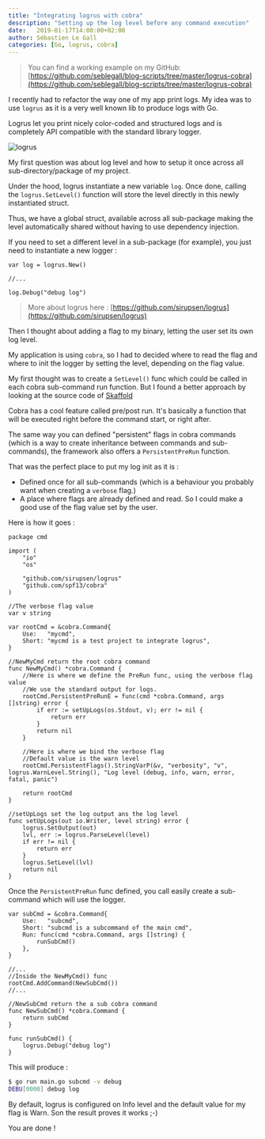 ```yaml
---
title: "Integrating logrus with cobra"
description: "Setting up the log level before any command execution"
date:   2019-01-17T14:00:00+02:00
author: Sébastien Le Gall
categories: [Go, logrus, cobra]
---
```

> You can find a working example on my GitHub: [https://github.com/seblegall/blog-scripts/tree/master/logrus-cobra](https://github.com/seblegall/blog-scripts/tree/master/logrus-cobra)

I recently had to refactor the way one of my app print logs. My idea was to use `logrus` as it is a very well known lib to produce logs with Go.

Logrus let you print nicely color-coded and structured logs and is completely API compatible with the standard library logger.

![logrus](/img/article/go/logrus.png)

My first question was about log level and how to setup it once across all sub-directory/package of my project.

Under the hood, logrus instantiate a new variable `log`. Once done, calling the `logrus.SetLevel()` function will store the level directly in this newly instantiated struct.

Thus, we have a global struct, available across all sub-package making the level automatically shared without having to use dependency injection.

If you need to set a different level in a sub-package (for example), you just need to instantiate a new logger :

```golang
var log = logrus.New()

//...

log.Debug("debug log")
```
<!--more-->

> More about logrus here : [https://github.com/sirupsen/logrus](https://github.com/sirupsen/logrus)

Then I thought about adding a flag to my binary, letting the user set its own log level.

My application is using `cobra`, so I had to decided where to read the flag and where to init the logger by setting the level, depending on the flag value.

My first thought was to create a `SetLevel()` func which could be called in each cobra sub-command run function. But I found a better approach by looking at the source code of [Skaffold](https://github.com/GoogleContainerTools/skaffold/blob/69776b15674898a87ac61b9431f93ee68cffa6fd/cmd/skaffold/app/cmd/cmd.go#L51-L53)

Cobra has a cool feature called pre/post run. It's basically a function that will be executed right before the command start, or right after.

The same way you can defined "persistent" flags in cobra commands (which is a way to create inheritance between commands and sub-commands), the framework also offers a `PersistentPreRun` function.

That was the perfect place to put my log init as it is :

* Defined once for all sub-commands (which is a behaviour you probably want when creating a `verbose` flag.)
* A place where flags are already defined and read. So I could make a good use of the flag value set by the user.


Here is how it goes :

```golang
package cmd

import (
	"io"
	"os"

	"github.com/sirupsen/logrus"
	"github.com/spf13/cobra"
)

//The verbose flag value
var v string

var rootCmd = &cobra.Command{
	Use:   "mycmd",
	Short: "mycmd is a test project to integrate logrus",
}

//NewMyCmd return the root cobra command
func NewMyCmd() *cobra.Command {
    //Here is where we define the PreRun func, using the verbose flag value
    //We use the standard output for logs.
	rootCmd.PersistentPreRunE = func(cmd *cobra.Command, args []string) error {
		if err := setUpLogs(os.Stdout, v); err != nil {
			return err
		}
		return nil
	}

    //Here is where we bind the verbose flag
    //Default value is the warn level
    rootCmd.PersistentFlags().StringVarP(&v, "verbosity", "v", logrus.WarnLevel.String(), "Log level (debug, info, warn, error, fatal, panic")
    
	return rootCmd
}

//setUpLogs set the log output ans the log level
func setUpLogs(out io.Writer, level string) error {
	logrus.SetOutput(out)
	lvl, err := logrus.ParseLevel(level)
	if err != nil {
		return err
	}
	logrus.SetLevel(lvl)
	return nil
}
```

Once the `PersistentPreRun` func defined, you call easily create a sub-command which will use the logger.

```golang
var subCmd = &cobra.Command{
	Use:   "subcmd",
	Short: "subcmd is a subcommand of the main cmd",
	Run: func(cmd *cobra.Command, args []string) {
		runSubCmd()
	},
}

//...
//Inside the NewMyCmd() func
rootCmd.AddCommand(NewSubCmd())
//...

//NewSubCmd return the a sub cobra command
func NewSubCmd() *cobra.Command {
	return subCmd
}

func runSubCmd() {
	logrus.Debug("debug log")
}
```

This will produce :

```sh
$ go run main.go subcmd -v debug
DEBU[0000] debug log
```

By default, logrus is configured on Info level and the default value for my flag is Warn. Son the result proves it works ;-)

You are done !